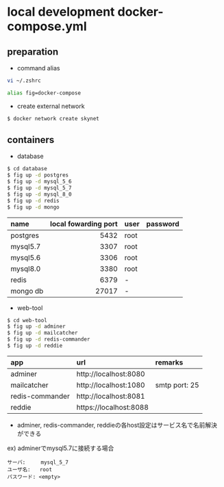 # local development docker-compose.yml

## preparation

* command alias

```bash
vi ~/.zshrc

alias fig=docker-compose
```

* create external network

```bash
$ docker network create skynet
```

## containers

* database

```bash
$ cd database
$ fig up -d postgres
$ fig up -d mysql_5_6
$ fig up -d mysql_5_7
$ fig up -d mysql_8_0
$ fig up -d redis
$ fig up -d mongo
```

| name       | local fowarding port | user | password |
|:-----------|---------------------:|:-----|:---------|
| postgres   | 5432                 | root |          |
| mysql5.7   | 3307                 | root |          |
| mysql5.6   | 3306                 | root |          |
| mysql8.0   | 3380                 | root |          |
| redis      | 6379                 | -    |          |
| mongo db   | 27017                | -    |          |

* web-tool

```bash
$ cd web-tool
$ fig up -d adminer
$ fig up -d mailcatcher
$ fig up -d redis-commander
$ fig up -d reddie
```

| app             | url                    | remarks       |
|:----------------|:-----------------------|:--------------|
| adminer         | http://localhost:8080  |               |
| mailcatcher     | http://localhost:1080  | smtp port: 25 |
| redis-commander | http://localhost:8081  |               |
| reddie          | https://localhost:8088 |               |

* adminer, redis-commander, reddieの各host設定はサービス名で名前解決ができる

ex) adminerでmysql5.7に接続する場合

```
サーバ:     mysql_5_7
ユーザ名:   root
パスワード: <empty>
```
